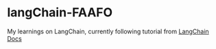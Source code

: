 # langChain-FAAFO
My learnings on LangChain, currently following tutorial from [LangChain Docs](https://python.langchain.com/docs/tutorials/)
